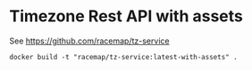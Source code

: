 # Timezone Rest API with assets

See https://github.com/racemap/tz-service


    docker build -t "racemap/tz-service:latest-with-assets" .
